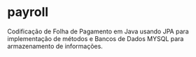 # payroll

Codificação de Folha de Pagamento em Java usando JPA para implementação de métodos e Bancos de Dados MYSQL para armazenamento de informações.

